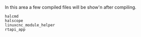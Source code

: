In this area a few compiled files will be show'n after compiling.

    halcmd
    halscope
    linuxcnc_module_helper
    rtapi_app

